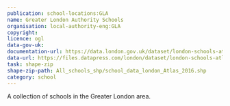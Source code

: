 ```yaml
---
publication: school-locations:GLA
name: Greater London Authority Schools
organisation: local-authority-eng:GLA
copyright: 
licence: ogl
data-gov-uk: 
documentation-url: https://data.london.gov.uk/dataset/london-schools-atlas
data-url: https://files.datapress.com/london/dataset/london-schools-atlas/2017-05-04T14:00:20.06/All_schools_shp.zip
task: shape-zip
shape-zip-path: All_schools_shp/school_data_london_Atlas_2016.shp
category: school
---
```


A collection of schools in the Greater London area.
